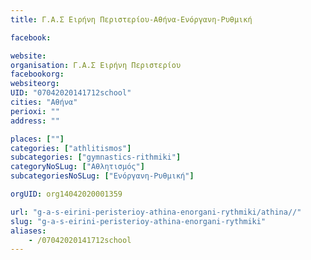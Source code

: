 ```yaml
---
title: Γ.Α.Σ Ειρήνη Περιστερίου-Αθήνα-Ενόργανη-Ρυθμική

facebook:

website:
organisation: Γ.Α.Σ Ειρήνη Περιστερίου
facebookorg:
websiteorg:
UID: "07042020141712school"
cities: "Αθήνα"
perioxi: ""
address: ""

places: [""]
categories: ["athlitismos"]
subcategories: ["gymnastics-rithmiki"]
categoryNoSLug: ["Αθλητισμός"]
subcategoriesNoSLug: ["Ενόργανη-Ρυθμική"]

orgUID: org14042020001359

url: "g-a-s-eirini-peristerioy-athina-enorgani-rythmiki/athina//"
slug: "g-a-s-eirini-peristerioy-athina-enorgani-rythmiki"
aliases:
    - /07042020141712school
---
```





